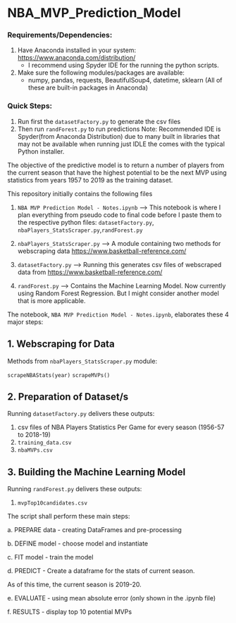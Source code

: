 # NBA_MVP_Prediction_Model

### Requirements/Dependencies:
1. Have Anaconda installed in your system: https://www.anaconda.com/distribution/
   - I recommend using Spyder IDE for the running the python scripts.
2. Make sure the following modules/packages are available:
   - numpy, pandas, requests, BeautifulSoup4, datetime, sklearn (All of these are built-in packages in Anaconda)

### Quick Steps:
1. Run first the `datasetFactory.py` to generate the csv files
2. Then run `randForest.py` to run predictions
Note: Recommended IDE is Spyder(from Anaconda Distribution) due to many built in libraries that may not be available when running just IDLE the comes with the typical Python installer.

The objective of the predictive model is to return a number of players from the current season that have the highest potential to be the next MVP using statistics from years 1957 to 2019 as the training dataset.

This repository initially contains the following files
1. `NBA MVP Prediction Model - Notes.ipynb` --> This notebook is where I plan everything from pseudo code to final code before I paste them to the respective python files: `datasetFactory.py`, `nbaPlayers_StatsScraper.py`,`randForest.py`

2. `nbaPlayers_StatsScraper.py` --> A module containing two methods for webscraping data https://www.basketball-reference.com/
3. `datasetFactory.py` --> Running this generates csv files of webscraped data from https://www.basketball-reference.com/
4. `randForest.py` --> Contains the Machine Learning Model. Now currently using Random Forest Regression. But I might consider another model that is more applicable.

The notebook, `NBA MVP Prediction Model - Notes.ipynb`, elaborates these 4 major steps:

## 1. Webscraping for Data

Methods from `nbaPlayers_StatsScraper.py` module:

`scrapeNBAStats(year)`
`scrapeMVPs()`

## 2. Preparation of Dataset/s

Running `datasetFactory.py` delivers these outputs:
1. csv files of NBA Players Statistics Per Game for every season (1956-57 to 2018-19)
2. `training_data.csv`
3. `nbaMVPs.csv`

## 3. Building the Machine Learning Model
Running `randForest.py` delivers these outputs:
1. `mvpTop10candidates.csv`

The script shall perform these main steps:

a. PREPARE data - creating DataFrames and pre-processing

b. DEFINE model - choose model and instantiate

c. FIT model - train the model

d. PREDICT - Create a dataframe for the stats of current season.
   
   As of this time, the current season is 2019-20.

e. EVALUATE - using mean absolute error (only shown in the .ipynb file)

f. RESULTS - display top 10 potential MVPs
